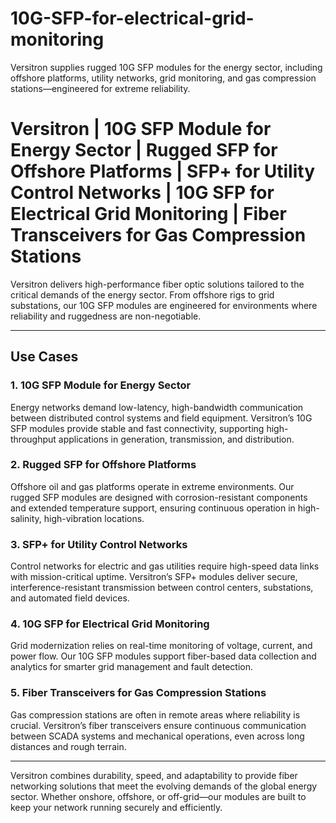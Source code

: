 # 10G-SFP-for-electrical-grid-monitoring
Versitron supplies rugged 10G SFP modules for the energy sector, including offshore platforms, utility networks, grid monitoring, and gas compression stations—engineered for extreme reliability.

# Versitron | 10G SFP Module for Energy Sector | Rugged SFP for Offshore Platforms | SFP+ for Utility Control Networks | 10G SFP for Electrical Grid Monitoring | Fiber Transceivers for Gas Compression Stations

Versitron delivers high-performance fiber optic solutions tailored to the critical demands of the energy sector. From offshore rigs to grid substations, our 10G SFP modules are engineered for environments where reliability and ruggedness are non-negotiable.

---

## Use Cases

### 1. 10G SFP Module for Energy Sector  
Energy networks demand low-latency, high-bandwidth communication between distributed control systems and field equipment. Versitron’s 10G SFP modules provide stable and fast connectivity, supporting high-throughput applications in generation, transmission, and distribution.

### 2. Rugged SFP for Offshore Platforms  
Offshore oil and gas platforms operate in extreme environments. Our rugged SFP modules are designed with corrosion-resistant components and extended temperature support, ensuring continuous operation in high-salinity, high-vibration locations.

### 3. SFP+ for Utility Control Networks  
Control networks for electric and gas utilities require high-speed data links with mission-critical uptime. Versitron’s SFP+ modules deliver secure, interference-resistant transmission between control centers, substations, and automated field devices.

### 4. 10G SFP for Electrical Grid Monitoring  
Grid modernization relies on real-time monitoring of voltage, current, and power flow. Our 10G SFP modules support fiber-based data collection and analytics for smarter grid management and fault detection.

### 5. Fiber Transceivers for Gas Compression Stations  
Gas compression stations are often in remote areas where reliability is crucial. Versitron’s fiber transceivers ensure continuous communication between SCADA systems and mechanical operations, even across long distances and rough terrain.

---

Versitron combines durability, speed, and adaptability to provide fiber networking solutions that meet the evolving demands of the global energy sector. Whether onshore, offshore, or off-grid—our modules are built to keep your network running securely and efficiently.
